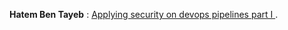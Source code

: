 
**Hatem Ben Tayeb** : [Applying security on  devops pipelines part I ]( https://medium.com/@hatemtayeb2/optimizing-ci-cd-pipeline-for-rust-projects-gitlab-docker-98df64ae3bc4).